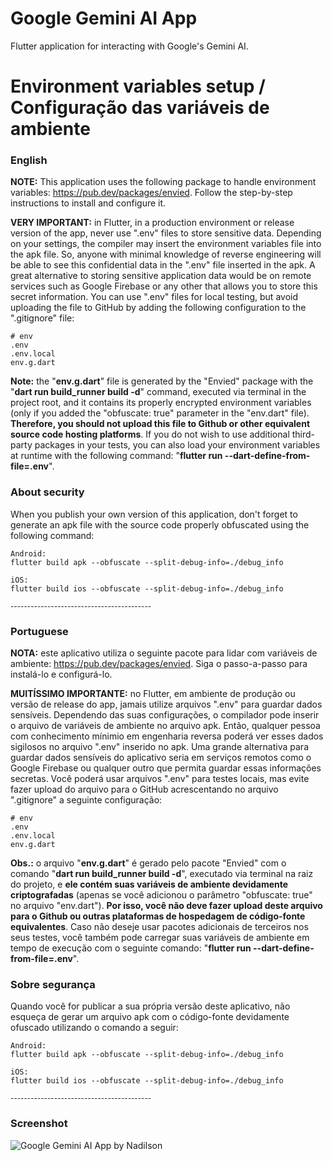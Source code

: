 # Google Gemini AI App

Flutter application for interacting with Google's Gemini AI.

# Environment variables setup / Configuração das variáveis de ambiente

### English

**NOTE:** This application uses the following package to handle environment variables: https://pub.dev/packages/envied. Follow the step-by-step instructions to install and configure it.

**VERY IMPORTANT:** in Flutter, in a production environment or release version of the app, never use ".env" files to store sensitive data. Depending on your settings, the compiler may insert the environment variables file into the apk file. So, anyone with minimal knowledge of reverse engineering will be able to see this confidential data in the ".env" file inserted in the apk. A great alternative to storing sensitive application data would be on remote services such as Google Firebase or any other that allows you to store this secret information. You can use ".env" files for local testing, but avoid uploading the file to GitHub by adding the following configuration to the ".gitignore" file:

```
# env
.env
.env.local
env.g.dart
```

**Note:** the "**env.g.dart**" file is generated by the "Envied" package with the "**dart run build_runner build -d**" command, executed via terminal in the project root, and it contains its properly encrypted environment variables (only if you added the "obfuscate: true" parameter in the "env.dart" file). **Therefore, you should not upload this file to Github or other equivalent source code hosting platforms**. If you do not wish to use additional third-party packages in your tests, you can also load your environment variables at runtime with the following command: "**flutter run --dart-define-from-file=.env**".

### About security
When you publish your own version of this application, don't forget to generate an apk file with the source code properly obfuscated using the following command:

```
Android:
flutter build apk --obfuscate --split-debug-info=./debug_info
```

```
iOS:
flutter build ios --obfuscate --split-debug-info=./debug_info
```

<sub>------------------------------------------</sub>

### Portuguese

**NOTA:** este aplicativo utiliza o seguinte pacote para lidar com variáveis de ambiente: https://pub.dev/packages/envied. Siga o passo-a-passo para instalá-lo e configurá-lo.

**MUITÍSSIMO IMPORTANTE:** no Flutter, em ambiente de produção ou versão de release do app, jamais utilize arquivos ".env" para guardar dados sensíveis. Dependendo das suas configurações, o compilador pode inserir o arquivo de variáveis de ambiente no arquivo apk. Então, qualquer pessoa com conhecimento mínimio em engenharia reversa poderá ver esses dados sigilosos no arquivo ".env" inserido no apk. Uma grande alternativa para guardar dados sensíveis do aplicativo seria em serviços remotos como o Google Firebase ou qualquer outro que permita guardar essas informações secretas. Você poderá usar arquivos ".env" para testes locais, mas evite fazer upload do arquivo para o GitHub acrescentando no arquivo ".gitignore" a seguinte configuração:

```
# env
.env
.env.local
env.g.dart
```

**Obs.:** o arquivo "**env.g.dart**" é gerado pelo pacote "Envied" com o comando "**dart run build_runner build -d**", executado via terminal na raiz do projeto, e **ele contém suas variáveis de ambiente devidamente criptografadas** (apenas se você adicionou o parâmetro "obfuscate: true" no arquivo "env.dart"). **Por isso, você não deve fazer upload deste arquivo para o Github ou outras plataformas de hospedagem de código-fonte equivalentes**. Caso não deseje usar pacotes adicionais de terceiros nos seus testes, você também pode carregar suas variáveis de ambiente em tempo de execução com o seguinte comando: "**flutter run --dart-define-from-file=.env**".

### Sobre segurança

Quando você for publicar a sua própria versão deste aplicativo, não esqueça de gerar um arquivo apk com o código-fonte devidamente ofuscado utilizando o comando a seguir:

```
Android:
flutter build apk --obfuscate --split-debug-info=./debug_info
```

```
iOS:
flutter build ios --obfuscate --split-debug-info=./debug_info
```


<sub>------------------------------------------</sub>


### Screenshot

![Google Gemini AI App by Nadilson](https://github.com/Nadilson-IFPE/nad_gemini_ai_chat/assets/11899797/758041ee-8954-4913-9933-23a09d7e3164)
